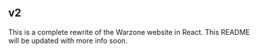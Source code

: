 ## v2
This is a complete rewrite of the Warzone website in React. This README will be updated with more info soon.